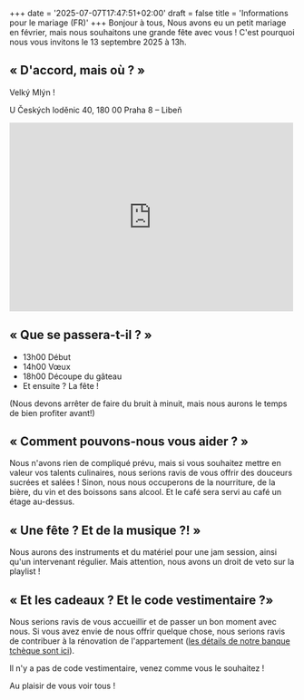 +++
date = '2025-07-07T17:47:51+02:00'
draft = false
title = 'Informations pour le mariage (FR)'
+++
Bonjour à tous,
Nous avons eu un petit mariage en février, mais nous souhaitons une grande fête avec vous ! C'est pourquoi nous vous invitons le 13 septembre 2025 à 13h.

## « D'accord, mais où ? »

Velký Mlýn !

U Českých loděnic 40, 180 00 Praha 8 – Libeň

<iframe style="border:none" src="https://mapy.com/s/befokukane" width="500" height="333" frameborder="0"></iframe>

## « Que se passera-t-il ? »

* 13h00 Début
* 14h00 Vœux
* 18h00 Découpe du gâteau
* Et ensuite ? La fête !

(Nous devons arrêter de faire du bruit à minuit, mais nous aurons le temps de bien profiter avant!)

## « Comment pouvons-nous vous aider ? »

Nous n'avons rien de compliqué prévu, mais si vous souhaitez mettre en valeur vos talents culinaires, nous serions ravis de vous offrir des douceurs sucrées et salées !
Sinon, nous nous occuperons de la nourriture, de la bière, du vin et des boissons sans alcool. Et le café sera servi au café un étage au-dessus.

## « Une fête ? Et de la musique ?! »

Nous aurons des instruments et du matériel pour une jam session, ainsi qu'un intervenant régulier. Mais attention, nous avons un droit de veto sur la playlist !

## « Et les cadeaux ? Et le code vestimentaire ?»

Nous serions ravis de vous accueillir et de passer un bon moment avec nous. Si vous avez envie de nous offrir quelque chose, nous serions ravis de contribuer à la rénovation de l'appartement ([les détails de notre banque tchèque sont ici](/bank-details)).

Il n'y a pas de code vestimentaire, venez comme vous le souhaitez !

Au plaisir de vous voir tous !
